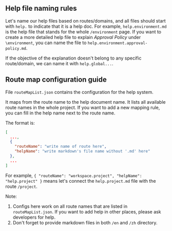 ## Help file naming rules

Let's name our help files based on routes/domains, and all files should start with `help.` to indicate that it is a help doc. For example, `help.environment.md` is the help file that stands for the whole `/environment` page. If you want to create a more detailed help file to explain _Approval Policy_ under `\environment`, you can name the file to `help.environment.approval-policy.md`.

If the objective of the explanation doesn't belong to any specific route/domain, we can name it with `help.global...`.

## Route map configuration guide

File `routeMapList.json` contains the configuration for the help system.

It maps from the route name to the help document name. It lists all available route names in the whole project. If you want to add a new mapping rule, you can fill in the help name next to the route name.

The format is:

```json
[
  ...,
  {
    "routeName": "write name of route here",
    "helpName": "write markdown's file name without '.md' here"
  },
  ...
]
```

For example, `{ "routeName": "workspace.project", "helpName": "help.project" }` means let's connect the `help.project.md` file with the route `/project`.

Note:

1. Configs here work on all route names that are listed in `routeMapList.json`. If you want to add help in other places, please ask developers for help.
2. Don't forget to provide markdown files in both `/en` and `/zh` directory.
